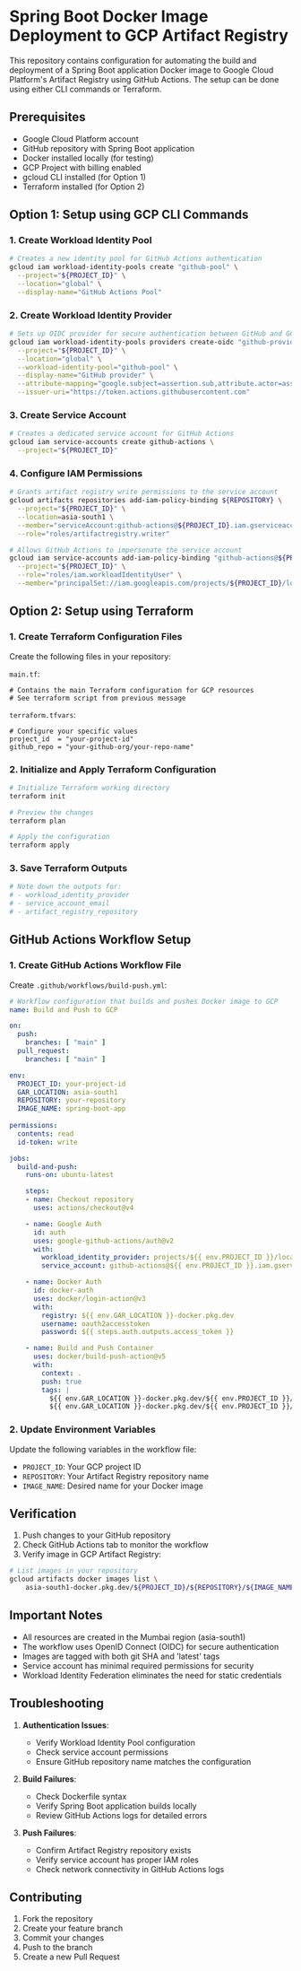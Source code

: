 # Spring Boot Docker Image Deployment to GCP Artifact Registry

This repository contains configuration for automating the build and deployment of a Spring Boot application Docker image to Google Cloud Platform's Artifact Registry using GitHub Actions. The setup can be done using either CLI commands or Terraform.

## Prerequisites

- Google Cloud Platform account
- GitHub repository with Spring Boot application
- Docker installed locally (for testing)
- GCP Project with billing enabled
- gcloud CLI installed (for Option 1)
- Terraform installed (for Option 2)

## Option 1: Setup using GCP CLI Commands

### 1. Create Workload Identity Pool
```bash
# Creates a new identity pool for GitHub Actions authentication
gcloud iam workload-identity-pools create "github-pool" \
  --project="${PROJECT_ID}" \
  --location="global" \
  --display-name="GitHub Actions Pool"
```

### 2. Create Workload Identity Provider
```bash
# Sets up OIDC provider for secure authentication between GitHub and GCP
gcloud iam workload-identity-pools providers create-oidc "github-provider" \
  --project="${PROJECT_ID}" \
  --location="global" \
  --workload-identity-pool="github-pool" \
  --display-name="GitHub provider" \
  --attribute-mapping="google.subject=assertion.sub,attribute.actor=assertion.actor,attribute.repository=assertion.repository" \
  --issuer-uri="https://token.actions.githubusercontent.com"
```

### 3. Create Service Account
```bash
# Creates a dedicated service account for GitHub Actions
gcloud iam service-accounts create github-actions \
  --project="${PROJECT_ID}"
```

### 4. Configure IAM Permissions
```bash
# Grants artifact registry write permissions to the service account
gcloud artifacts repositories add-iam-policy-binding ${REPOSITORY} \
  --project="${PROJECT_ID}" \
  --location=asia-south1 \
  --member="serviceAccount:github-actions@${PROJECT_ID}.iam.gserviceaccount.com" \
  --role="roles/artifactregistry.writer"

# Allows GitHub Actions to impersonate the service account
gcloud iam service-accounts add-iam-policy-binding "github-actions@${PROJECT_ID}.iam.gserviceaccount.com" \
  --project="${PROJECT_ID}" \
  --role="roles/iam.workloadIdentityUser" \
  --member="principalSet://iam.googleapis.com/projects/${PROJECT_ID}/locations/global/workloadIdentityPools/github-pool/attribute.repository/${GITHUB_REPOSITORY}"
```

## Option 2: Setup using Terraform

### 1. Create Terraform Configuration Files
Create the following files in your repository:

`main.tf`:
```hcl
# Contains the main Terraform configuration for GCP resources
# See terraform script from previous message
```

`terraform.tfvars`:
```hcl
# Configure your specific values
project_id  = "your-project-id"
github_repo = "your-github-org/your-repo-name"
```

### 2. Initialize and Apply Terraform Configuration
```bash
# Initialize Terraform working directory
terraform init

# Preview the changes
terraform plan

# Apply the configuration
terraform apply
```

### 3. Save Terraform Outputs
```bash
# Note down the outputs for:
# - workload_identity_provider
# - service_account_email
# - artifact_registry_repository
```

## GitHub Actions Workflow Setup

### 1. Create GitHub Actions Workflow File
Create `.github/workflows/build-push.yml`:

```yaml
# Workflow configuration that builds and pushes Docker image to GCP
name: Build and Push to GCP

on:
  push:
    branches: [ "main" ]
  pull_request:
    branches: [ "main" ]

env:
  PROJECT_ID: your-project-id
  GAR_LOCATION: asia-south1
  REPOSITORY: your-repository
  IMAGE_NAME: spring-boot-app
  
permissions:
  contents: read
  id-token: write

jobs:
  build-and-push:
    runs-on: ubuntu-latest

    steps:
    - name: Checkout repository
      uses: actions/checkout@v4

    - name: Google Auth
      id: auth
      uses: google-github-actions/auth@v2
      with:
        workload_identity_provider: projects/${{ env.PROJECT_ID }}/locations/global/workloadIdentityPools/github-pool/providers/github-provider
        service_account: github-actions@${{ env.PROJECT_ID }}.iam.gserviceaccount.com

    - name: Docker Auth
      id: docker-auth
      uses: docker/login-action@v3
      with:
        registry: ${{ env.GAR_LOCATION }}-docker.pkg.dev
        username: oauth2accesstoken
        password: ${{ steps.auth.outputs.access_token }}

    - name: Build and Push Container
      uses: docker/build-push-action@v5
      with:
        context: .
        push: true
        tags: |
          ${{ env.GAR_LOCATION }}-docker.pkg.dev/${{ env.PROJECT_ID }}/${{ env.REPOSITORY }}/${{ env.IMAGE_NAME }}:${{ github.sha }}
          ${{ env.GAR_LOCATION }}-docker.pkg.dev/${{ env.PROJECT_ID }}/${{ env.REPOSITORY }}/${{ env.IMAGE_NAME }}:latest
```

### 2. Update Environment Variables
Update the following variables in the workflow file:
- `PROJECT_ID`: Your GCP project ID
- `REPOSITORY`: Your Artifact Registry repository name
- `IMAGE_NAME`: Desired name for your Docker image

## Verification

1. Push changes to your GitHub repository
2. Check GitHub Actions tab to monitor the workflow
3. Verify image in GCP Artifact Registry:
```bash
# List images in your repository
gcloud artifacts docker images list \
    asia-south1-docker.pkg.dev/${PROJECT_ID}/${REPOSITORY}/${IMAGE_NAME}
```

## Important Notes

- All resources are created in the Mumbai region (asia-south1)
- The workflow uses OpenID Connect (OIDC) for secure authentication
- Images are tagged with both git SHA and 'latest' tags
- Service account has minimal required permissions for security
- Workload Identity Federation eliminates the need for static credentials

## Troubleshooting

1. **Authentication Issues**:
   - Verify Workload Identity Pool configuration
   - Check service account permissions
   - Ensure GitHub repository name matches the configuration

2. **Build Failures**:
   - Check Dockerfile syntax
   - Verify Spring Boot application builds locally
   - Review GitHub Actions logs for detailed errors

3. **Push Failures**:
   - Confirm Artifact Registry repository exists
   - Verify service account has proper IAM roles
   - Check network connectivity in GitHub Actions logs

## Contributing

1. Fork the repository
2. Create your feature branch
3. Commit your changes
4. Push to the branch
5. Create a new Pull Request
